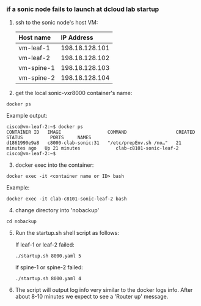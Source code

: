 ### if a sonic node fails to launch at dcloud lab startup

1. ssh to the sonic node's host VM:

     | Host name  | IP Address     |
     |:-----------|:---------------|
     | vm-leaf-1  | 198.18.128.101 |
     | vm-leaf-2  | 198.18.128.102 |
     | vm-spine-1 | 198.18.128.103 |
     | vm-spine-2 | 198.18.128.104 |

2. get the local sonic-vxr8000 container's name:

```
docker ps
```
Example output:
```
cisco@vm-leaf-2:~$ docker ps
CONTAINER ID   IMAGE                 COMMAND                  CREATED          STATUS          PORTS     NAMES
d1861990e9a8   c8000-clab-sonic:31   "/etc/prepEnv.sh /no…"   21 minutes ago   Up 21 minutes             clab-c8101-sonic-leaf-2
cisco@vm-leaf-2:~$ 
```

3. docker exec into the container:

```
docker exec -it <container name or ID> bash
```
Example:
```
docker exec -it clab-c8101-sonic-leaf-2 bash
```

4. change directory into 'nobackup'
```
cd nobackup
```

5. Run the startup.sh shell script as follows:

   If leaf-1 or leaf-2 failed:
   ```
   ./startup.sh 8000.yaml 5
   ```

   if spine-1 or spine-2 failed:
   ```
   ./startup.sh 8000.yaml 4
   ```

6. The script will output log info very similar to the docker logs info. After about 8-10 minutes we expect to see a 'Router up' message. 

